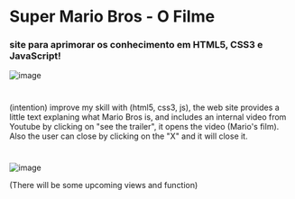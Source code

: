# Super Mario Bros - O Filme

### site para aprimorar os conhecimento em HTML5, CSS3 e JavaScript! 

![image](https://user-images.githubusercontent.com/55161799/213927543-de4ff7b4-1839-4dbc-bb1f-0deb73853fb8.png)

#

(intention) improve my skill with (html5, css3, js), the web site provides a little text explaning what Mario Bros is, and includes an internal video from Youtube 
by clicking on "see the trailer", it opens the video (Mario's film). Also the user can close by clicking on the "X" and it will close it. 

#

![image](https://user-images.githubusercontent.com/55161799/213928066-27f255f1-c3a7-4363-b3e4-1d4b36ac13aa.png)


(There will be some upcoming views and function) 

